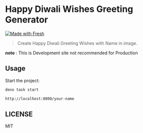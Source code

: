 # Happy Diwali Wishes Greeting Generator

[![Made with Fresh](https://fresh.deno.dev/fresh-badge-dark.svg)](https://fresh.deno.dev)

> Create Happy Diwali Greeting Wishes with Name in image.

**note** : This is Development site not recommended for Production  

## Usage

Start the project:

```sh
deno task start
```

```html
http://localhost:8000/your-name
```

## LICENSE

MIT
